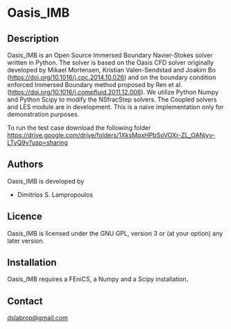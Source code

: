 # Oasis_IMB

 
Description
-----------

Oasis_IMB is an Open Source Immersed Boundary Navier-Stokes solver written in Python. The solver is based on the Oasis CFD solver originally developed by Mikael Mortensen, Kristian Valen-Sendstad and Joakim Bo (https://doi.org/10.1016/j.cpc.2014.10.026) and on the boundary condition enforced Immersed Boundary method proposed by Ren et al. (https://doi.org/10.1016/j.compfluid.2011.12.006). We utilize Python Numpy and Python Scipy to modify the NSfracStep solvers. The Coupled solvers and LES module are in development. This is a naive implementation only for demonstration purposes.

To run the test case download the following folder https://drive.google.com/drive/folders/1XksMqxHPbSoVOXr-ZL_OANjyv-LTyQ9y?usp=sharing

Authors
-------

Oasis_IMB is developed by

  * Dimitrios S. Lampropoulos

Licence
-------

Oasis_IMB is licensed under the GNU GPL, version 3 or (at your option) any
later version.


Installation
------------

Oasis_IMB requires a FEniCS, a Numpy and a Scipy installation. 


Contact
-------

dslabrop@gmail.com


 
